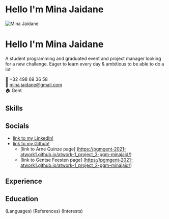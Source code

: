 


# Hello I'm Mina Jaidane 
![Mina Jaidane]()


# Hello I'm Mina Jaidane 
A student programming and graduated event and project manager looking for a new challenge. Eager to learn every day & ambitious to be able to do a lot
 
:calling: +32 498 69 36 58   
:email: mina.jaidane@gmail.com   
:house: Gent 

## Skills

## Socials 
-  [link to my LinkedIn!](https://www.linkedin.com/in/mina-jaidane-52069714a/) 
-  [link to my Github!](https://github.com/pgm-minajaid) 
    - [link to Arne Quinze page] (https://pgmgent-2021-atwork1.github.io/atwork-1_project_3-pgm-minajaid/)
    - [link to Gentse Feesten page] (https://pgmgent-2021-atwork1.github.io/atwork-1_project_2-pgm-minajaid/)

## Experience


## Education
(Languages)
(References)
(Interests)

